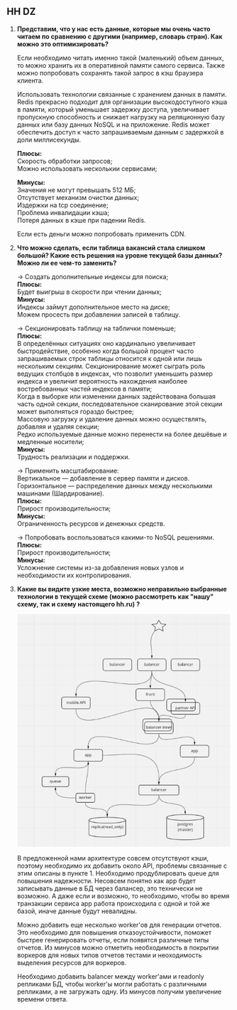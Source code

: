 ## HH DZ
1) **Представим, что у нас есть данные, которые мы очень часто читаем по сравнению с другими (например, словарь стран). Как можно это оптимизировать?**

    Если необходимо читать именно такой (маленький) объем данных, то можно хранить их в оперативной
    памяти самого сервиса. Также можно попробовать сохранять такой запрос в кэш браузера клиента.
    
    Использовать технологии связанные с хранением данных в памяти.
    Redis прекрасно подходит для организации высокодоступного кэша в памяти, 
    который уменьшает задержку доступа, увеличивает пропускную способность и 
    снижает нагрузку на реляционную базу данных или базу данных NoSQL и на приложение. 
    Redis может обеспечить доступ к часто запрашиваемым данным с задержкой в доли миллисекунды.

    **Плюсы:**<br/>
    Скорость обработки запросов;<br/>
    Можно использовать несколькии сервисами;<br/>

    **Минусы:**<br/>
    Значения не могут превышать 512 МБ;<br/>
    Отсутствует механизм очистки данных;<br/>
    Издержки на tcp соединение;<br/>
    Проблема инвалидации кэша;<br/>
    Потеря данных в кэше при падении Redis.<br/>
    
    Если есть деньги можно попробовать применить CDN.

2) **Что можно сделать, если таблица вакансий стала слишком большой? Какие есть решения на уровне текущей базы данных? Можно ли ее чем-то заменить?**<br/>

    -> Создать дополнительные индексы для поиска;<br/>
        **Плюсы:**<br/>
        Будет выигрыш в скорости при чтении данных;<br/>
        **Минусы:**<br/>
        Индексы займут дополнительное место на диске;<br/>
        Можем просесть при добавлении записей в таблицу.<br/>

    -> Секционировать таблицу на таблички поменьше;<br/>
        **Плюсы:**<br/>
        В определённых ситуациях оно кардинально увеличивает быстродействие, особенно когда большой процент часто запрашиваемых строк таблицы относится к одной или лишь нескольким секциям. Секционирование может сыграть роль ведущих столбцов в индексах, что позволит уменьшить размер индекса и увеличит вероятность нахождения наиболее востребованных частей индексов в памяти;<br/>
        Когда в выборке или изменении данных задействована большая часть одной секции, последовательное сканирование этой секции может выполняться гораздо быстрее;<br/>
        Массовую загрузку и удаление данных можно осуществлять, добавляя и удаляя секции;<br/>
        Редко используемые данные можно перенести на более дешёвые и медленные носители;<br/>
        **Минусы:**<br/>
        Трудность реализации и поддержки.<br/>

    -> Применить масштабирование:<br/>
        Вертикальное — добавление в сервер памяти и дисков.<br/>
        Горизонтальное — распределение данных между несколькими машинами (Шардирование).<br/>
        **Плюсы:**<br/>
        Прирост производительности;<br/>
        **Минусы:**<br/>
        Ограниченность ресурсов и денежных средств.<br/>

    -> Попробовать воспользоваться какими-то NoSQL решениями.<br/>
        **Плюсы:**<br/>
        Прирост производительности;<br/>
        **Минусы:**<br/>
        Усложнение системы из-за добавления новых узлов и необходимости их контролирования.<br/>

3) **Какие вы видите узкие места, возможно неправильно выбранные технологии в текущей схеме (можно рассмотреть как "нашу" схему, так и схему настоящего hh.ru) ?**
    
    ![our-arch-hh-ru.png](our-arch-hh-ru.png)
    
    В предложенной нами архитектуре совсем отсутствуют кэши, поэтому необходимо их добавить около API,
    проблемы связанные с этим описаны в пункте 1. Необходимо продублировать queue для повышения надежности.
    Несовсем понятно как app будет записывать данные в БД через балансер, это технически не возможно.
    А даже если и возможно, то необходимо, чтобы во время транзакции сервиса app работа происходила с одной
    и той же базой, иначе данные будут невалидны.
    
    Можно добавить еще несколько worker'ов для генерации отчетов.
    Это необходимо для повышения отказоустойчивости, поможет быстрее генерировать отчеты, если появятся различные типы отчетов.
    Из минусов можно отметить необходимость в покрытии воркеров для новых типов отчетов тестами и неоходимость выделения ресурсов
    для воркеров.
    
    Необходимо добавить balancer между worker'ами и readonly репликами БД, чтобы worker'ы могли работать с различными репликами,
    а не загружать одну. Из минусов получим увеличение времени ответа.
     
